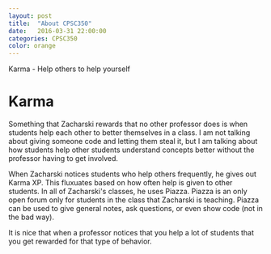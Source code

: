 ```yaml
---
layout: post
title:  "About CPSC350"
date:   2016-03-31 22:00:00
categories: CPSC350
color: orange
---
```


Karma - Help others to help yourself

# Karma

Something that Zacharski rewards that no other professor does is when students help each other to better themselves in a class. I am not talking about giving someone code and letting them steal it, but I am talking about how students help other students understand concepts better without the professor having to get involved.

When Zacharski notices students who help others frequently, he gives out Karma XP. This fluxuates based on how often help is given to other students. In all of Zacharski's classes, he uses Piazza. Piazza is an only open forum only for students in the class that Zacharski is teaching. Piazza can be used to give general notes, ask questions, or even show code (not in the bad way).

It is nice that when a professor notices that you help a lot of students that you get rewarded for that type of behavior. 

